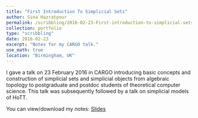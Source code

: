 ```yaml
---
title: "First Introduction To Simplicial Sets"
author: Sina Hazratpour
permalink: /scribbling/2016-02-23-First-introduction-to-simplicial-sets
collection: portfolio
type: "scribbling"
date: 2016-02-23
excerpt: "Notes for my CARGO talk."
use_math: true
location: "Birmingham, UK"
---
```


I gave a talk on 23 February 2016 in CARGO introducing basic concepts and construction of simplicial sets and simplicial objects from algebraic topology to postgraduate and postdoc students of theoretical computer science. This talk was subsequently followed by a talk on simplicial models of HoTT. 

You can view/download my notes: 
[Slides](https://sinhp.github.io/files/CT/First-introduction-to-simplicial-sets.pdf)
